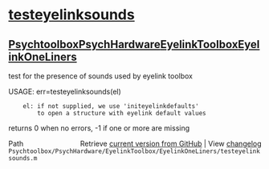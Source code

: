 # [testeyelinksounds](testeyelinksounds)
## [Psychtoolbox](Psychtoolbox)[PsychHardware](PsychHardware)[EyelinkToolbox](EyelinkToolbox)[EyelinkOneLiners](EyelinkOneLiners)

 test for the presence of sounds used by eyelink toolbox  
  
 USAGE: err=testeyelinksounds(el)  
  
        el: if not supplied, we use 'initeyelinkdefaults'  
            to open a structure with eyelink default values  
 returns 0 when no errors, -1 if one or more are missing  
  




<div class="code_header" style="text-align:right;">
  <span style="float:left;">Path&nbsp;&nbsp;</span> <span class="counter">Retrieve <a href=
  "https://raw.github.com/Psychtoolbox-3/Psychtoolbox-3/beta/Psychtoolbox/PsychHardware/EyelinkToolbox/EyelinkOneLiners/testeyelinksounds.m">current version from GitHub</a> | View <a href=
  "https://github.com/Psychtoolbox-3/Psychtoolbox-3/commits/beta/Psychtoolbox/PsychHardware/EyelinkToolbox/EyelinkOneLiners/testeyelinksounds.m">changelog</a></span>
</div>
<div class="code">
  <code>Psychtoolbox/PsychHardware/EyelinkToolbox/EyelinkOneLiners/testeyelinksounds.m</code>
</div>

